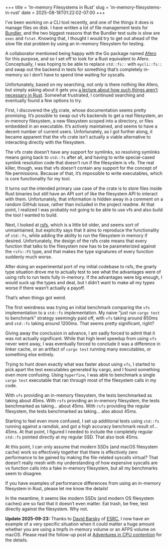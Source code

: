 +++
title = 'In-memory Filesystems in Rust'
slug = 'in-memory-filesystems-in-rust'
date = 2025-08-18T01:22:02-07:00
+++

I’ve been working on a CLI tool recently, and one of the things it does is manage files on disk. I have written a lot of file management tests for [Bundler](https://bundler.io), and the two biggest reasons that the Bundler test suite is slow are `exec` and `fstat`. Knowing that, I thought I would try to get out ahead of the slow file stat problem by using an in-memory filesystem for testing.

A collaborator mentioned being happy with the Go package named [Afero](https://github.com/spf13/afero) for this purpose, and so I set off to look for a Rust equivalent to Afero. Conceptually, I was hoping to be able to replace `std::fs::` with `mycli::fs::` and swap out the backend in tests for something that’s completely in-memory so I don’t have to spend time waiting for syscalls.

Unfortunately, based on my searching, not only is there nothing like Afero, but simply asking about it gets you [a lecture about how such things aren’t necessary in Rust](https://users.rust-lang.org/t/virtual-filesystems-for-rust/117173). Somewhat frustrated, I continued searching and eventually found a few options to try.

First, I discovered the [vfs](https://crates.io/crates/vfs) crate, whose documentation seems pretty promising. It’s possible to swap out vfs backends to get a real filesystem, an in-memory filesystem, a new filesystem scoped into a directory, or files embedded in an executable. It’s actively maintained, and seems to have a decent number of current users. Unfortunately, as I got further along, it became apparent that the vfs crate isn’t actually a viable alternative to interacting directly with the filesystem.

The vfs crate doesn’t have any support for symlinks, so resolving symlinks means going back to `std::fs` after all, and having to write special-cased symlink resolution code that doesn’t run if the filesystem is vfs. The real killer, though, was that vfs doesn’t contain any support for the concept of file permissions. Because of that, it’s impossible to write executables, which is core functionality for my tool.

It turns out the intended primary use case of the crate is to store files inside Rust binaries but still have an API sort of like the filesystem API to interact with them. Unfortunately, that information is hidden away in a comment on a random GitHub issue, rather than included in the project readme. At that point, I realized I was probably not going to be able to use vfs and also build the tool I wanted to build.

Next, I looked at [rsfs](https://crates.io/crates/rsfs), which is a little bit older, and seems sort of unmaintained, but explicitly says that it aims to reproduce the functionality of `std::fs`, while adding the ability to run the filesystem in memory if desired. Unfortunately, the design of the rsfs crate means that every function that talks to the filesystem now has to be parameterized against the `rsfs::FS` type, and that makes the type signatures of every function suddenly much worse.

After doing an experimental port of my initial codebase to rsfs, the gnarly type situation drove me to actually test to see what the advantages were of using rsfs to run tests fully in-memory. If the advantages were big enough, I would suck up the types and deal, but I didn’t want to make all my types worse if there wasn’t actually a payoff.

That’s when things got weird.

The first weirdness was trying an initial benchmark comparing the `vfs` implementation to a `std::fs` implementation. My naive “just run `cargo test` to benchmark” strategy seemingly paid off, with `vfs` taking around 850ms and `std::fs` taking around 1200ms. That seems pretty significant, right?

Giving away the conclusion in advance, I am sadly forced to admit that it was not actually significant. While that high level speedup from using `vfs` never went away, I was eventually forced to conclude it was a difference in linker cache, or an artifact of `cargo test` running many executables, or something else entirely.

Trying to hunt down exactly what was faster about using `vfs`, I started to pick apart the test executables generated by cargo, and I found something even more confusing. Using `hyperfine`, I was able to benchmark a single `cargo test` executable that ran through most of the filesystem calls in my code.

With `vfs` providing an in-memory filesystem, the tests benchmarked as taking about 45ms. With `rsfs` providing an in-memory filesystem, the tests benchmarked as taking… about 45ms. With `rsfs` providing the regular filesystem, the tests benchmarked as taking… also about 45ms.

Starting to feel even more confused, I set up additional tests using `std::fs` running against a ramdisk, and got a high accuracy benchmark result of… 45ms. At that point, I figured I needed to include the completely regular `std::fs` pointed directly at my regular SSD. That also took 45ms.

At this point, I can only assume that modern SSDs (and macOS filesystem cache) work so effectively together that there is effectively zero performance to be gained by making the file-related syscalls virtual? That doesn’t really mesh with my understanding of how expensive syscalls are vs function calls into a fake in-memory filesystem, but all my benchmarks seem to disagree.

If you have examples of performance differences from using an in-memory filesystem in Rust, please let me know the details!

In the meantime, it seems like modern SSDs (and modern OS filesystem caches) are so fast that it doesn’t even matter. Eat trash, be free, test directly against the filesystem. Why not.

**Update 2025-09-23:** Thanks to [David Barsky](https://davidbarsky.com) of [ESRC](https://esrc.io), I now have an example of a very specific situation when it could matter a huge amount whether you are using a tmpfs in-memory volume or an AFPS volume on macOS. Please read the follow-up post at [Adventures in CPU contention](/2025/09/23/adventures-in-cpu-contention) for the details.

